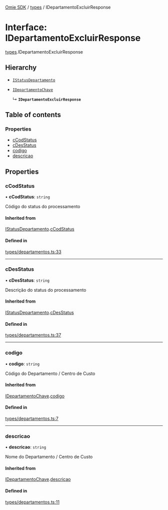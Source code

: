 [Omie SDK](../README.md) / [types](../modules/types.md) / IDepartamentoExcluirResponse

# Interface: IDepartamentoExcluirResponse

[types](../modules/types.md).IDepartamentoExcluirResponse

## Hierarchy

- [`IStatusDepartamento`](types.IStatusDepartamento.md)

- [`IDepartamentoChave`](types.IDepartamentoChave.md)

  ↳ **`IDepartamentoExcluirResponse`**

## Table of contents

### Properties

- [cCodStatus](types.IDepartamentoExcluirResponse.md#ccodstatus)
- [cDesStatus](types.IDepartamentoExcluirResponse.md#cdesstatus)
- [codigo](types.IDepartamentoExcluirResponse.md#codigo)
- [descricao](types.IDepartamentoExcluirResponse.md#descricao)

## Properties

### cCodStatus

• **cCodStatus**: `string`

Código do status do processamento

#### Inherited from

[IStatusDepartamento](types.IStatusDepartamento.md).[cCodStatus](types.IStatusDepartamento.md#ccodstatus)

#### Defined in

[types/departamentos.ts:33](https://github.com/lucas-bogos/omie-sdk/blob/f0ca102/src/types/departamentos.ts#L33)

___

### cDesStatus

• **cDesStatus**: `string`

Descrição do status do processamento

#### Inherited from

[IStatusDepartamento](types.IStatusDepartamento.md).[cDesStatus](types.IStatusDepartamento.md#cdesstatus)

#### Defined in

[types/departamentos.ts:37](https://github.com/lucas-bogos/omie-sdk/blob/f0ca102/src/types/departamentos.ts#L37)

___

### codigo

• **codigo**: `string`

Código do Departamento / Centro de Custo

#### Inherited from

[IDepartamentoChave](types.IDepartamentoChave.md).[codigo](types.IDepartamentoChave.md#codigo)

#### Defined in

[types/departamentos.ts:7](https://github.com/lucas-bogos/omie-sdk/blob/f0ca102/src/types/departamentos.ts#L7)

___

### descricao

• **descricao**: `string`

Nome do Departamento / Centro de Custo

#### Inherited from

[IDepartamentoChave](types.IDepartamentoChave.md).[descricao](types.IDepartamentoChave.md#descricao)

#### Defined in

[types/departamentos.ts:11](https://github.com/lucas-bogos/omie-sdk/blob/f0ca102/src/types/departamentos.ts#L11)
